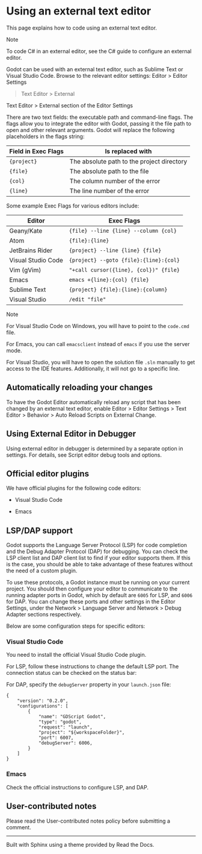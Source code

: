 # Using an external text editor

This page explains how to code using an external text editor.

Note

To code C# in an external editor, see the C# guide to configure an external
editor.

Godot can be used with an external text editor, such as Sublime Text or Visual
Studio Code. Browse to the relevant editor settings: Editor > Editor Settings
> Text Editor > External

Text Editor > External section of the Editor Settings

There are two text fields: the executable path and command-line flags. The
flags allow you to integrate the editor with Godot, passing it the file path
to open and other relevant arguments. Godot will replace the following
placeholders in the flags string:

Field in Exec Flags | Is replaced with  
---|---  
`{project}` | The absolute path to the project directory  
`{file}` | The absolute path to the file  
`{col}` | The column number of the error  
`{line}` | The line number of the error  
  
Some example Exec Flags for various editors include:

Editor | Exec Flags  
---|---  
Geany/Kate | `{file} --line {line} --column {col}`  
Atom | `{file}:{line}`  
JetBrains Rider | `{project} --line {line} {file}`  
Visual Studio Code | `{project} --goto {file}:{line}:{col}`  
Vim (gVim) | `"+call cursor({line}, {col})" {file}`  
Emacs | `emacs +{line}:{col} {file}`  
Sublime Text | `{project} {file}:{line}:{column}`  
Visual Studio | `/edit "file"`  
  
Note

For Visual Studio Code on Windows, you will have to point to the `code.cmd`
file.

For Emacs, you can call `emacsclient` instead of `emacs` if you use the server
mode.

For Visual Studio, you will have to open the solution file `.sln` manually to
get access to the IDE features. Additionally, it will not go to a specific
line.

## Automatically reloading your changes

To have the Godot Editor automatically reload any script that has been changed
by an external text editor, enable Editor > Editor Settings > Text Editor >
Behavior > Auto Reload Scripts on External Change.

## Using External Editor in Debugger

Using external editor in debugger is determined by a separate option in
settings. For details, see Script editor debug tools and options.

## Official editor plugins

We have official plugins for the following code editors:

  * Visual Studio Code

  * Emacs

## LSP/DAP support

Godot supports the Language Server Protocol (LSP) for code completion and the
Debug Adapter Protocol (DAP) for debugging. You can check the LSP client list
and DAP client list to find if your editor supports them. If this is the case,
you should be able to take advantage of these features without the need of a
custom plugin.

To use these protocols, a Godot instance must be running on your current
project. You should then configure your editor to communicate to the running
adapter ports in Godot, which by default are `6005` for LSP, and `6006` for
DAP. You can change these ports and other settings in the Editor Settings,
under the Network > Language Server and Network > Debug Adapter sections
respectively.

Below are some configuration steps for specific editors:

### Visual Studio Code

You need to install the official Visual Studio Code plugin.

For LSP, follow these instructions to change the default LSP port. The
connection status can be checked on the status bar:

For DAP, specify the `debugServer` property in your `launch.json` file:

    
    
    {
        "version": "0.2.0",
        "configurations": [
            {
                "name": "GDScript Godot",
                "type": "godot",
                "request": "launch",
                "project": "${workspaceFolder}",
                "port": 6007,
                "debugServer": 6006,
            }
        ]
    }
    

### Emacs

Check the official instructions to configure LSP, and DAP.

## User-contributed notes

Please read the User-contributed notes policy before submitting a comment.

* * *

Built with Sphinx using a theme provided by Read the Docs.

